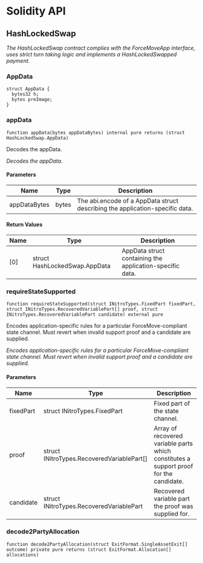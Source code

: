 # Solidity API

## HashLockedSwap

_The HashLockedSwap contract complies with the ForceMoveApp interface, uses strict turn taking logic and implements a HashLockedSwapped payment._

### AppData

```solidity
struct AppData {
  bytes32 h;
  bytes preImage;
}
```

### appData

```solidity
function appData(bytes appDataBytes) internal pure returns (struct HashLockedSwap.AppData)
```

Decodes the appData.

_Decodes the appData._

#### Parameters

| Name | Type | Description |
| ---- | ---- | ----------- |
| appDataBytes | bytes | The abi.encode of a AppData struct describing the application-specific data. |

#### Return Values

| Name | Type | Description |
| ---- | ---- | ----------- |
| [0] | struct HashLockedSwap.AppData | AppData struct containing the application-specific data. |

### requireStateSupported

```solidity
function requireStateSupported(struct INitroTypes.FixedPart fixedPart, struct INitroTypes.RecoveredVariablePart[] proof, struct INitroTypes.RecoveredVariablePart candidate) external pure
```

Encodes application-specific rules for a particular ForceMove-compliant state channel. Must revert when invalid support proof and a candidate are supplied.

_Encodes application-specific rules for a particular ForceMove-compliant state channel. Must revert when invalid support proof and a candidate are supplied._

#### Parameters

| Name | Type | Description |
| ---- | ---- | ----------- |
| fixedPart | struct INitroTypes.FixedPart | Fixed part of the state channel. |
| proof | struct INitroTypes.RecoveredVariablePart[] | Array of recovered variable parts which constitutes a support proof for the candidate. |
| candidate | struct INitroTypes.RecoveredVariablePart | Recovered variable part the proof was supplied for. |

### decode2PartyAllocation

```solidity
function decode2PartyAllocation(struct ExitFormat.SingleAssetExit[] outcome) private pure returns (struct ExitFormat.Allocation[] allocations)
```

